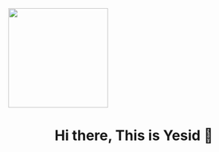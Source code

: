 <div alighn="center">
    <img src="https://media.giphy.com/media/xTiTnwgQ8Wjs1sUB4k/giphy.gif" width="200">
    <h1 align="center">Hi there, This is Yesid 👋</h1>
<div>
